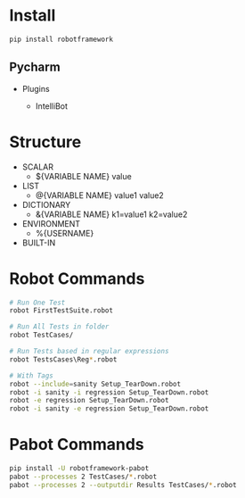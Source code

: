# Install

```bash
pip install robotframework
```

## Pycharm

* Plugins

    * IntelliBot
    
   
# Structure
* SCALAR
    * ${VARIABLE NAME}  value
* LIST
    * @{VARIABLE NAME}  value1  value2
* DICTIONARY
    * &{VARIABLE NAME}  k1=value1  k2=value2
* ENVIRONMENT
    * %{USERNAME}
* BUILT-IN

# Robot Commands

```bash
# Run One Test
robot FirstTestSuite.robot

# Run All Tests in folder
robot TestCases/

# Run Tests based in regular expressions
robot TestsCases\Reg*.robot

# With Tags
robot --include=sanity Setup_TearDown.robot
robot -i sanity -i regression Setup_TearDown.robot
robot -e regression Setup_TearDown.robot 
robot -i sanity -e regression Setup_TearDown.robot
```

# Pabot Commands

```bash
pip install -U robotframework-pabot
pabot --processes 2 TestCases/*.robot
pabot --processes 2 --outputdir Results TestCases/*.robot
```